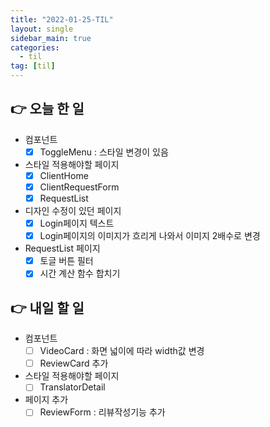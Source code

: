 ```yaml
---
title: "2022-01-25-TIL"
layout: single
sidebar_main: true
categories:
  - til
tag: [til]
---
```


## 👉 오늘 한 일

- 컴포넌트
  - [x] ToggleMenu : 스타일 변경이 있음
- 스타일 적용해야할 페이지
  - [x] ClientHome
  - [x] ClientRequestForm
  - [x] RequestList
- 디자인 수정이 있던 페이지
  - [x] Login페이지 텍스트
  - [x] Login페이지의 이미지가 흐리게 나와서 이미지 2배수로 변경
- RequestList 페이지
  - [x] 토글 버튼 필터
  - [x] 시간 계산 함수 합치기

## 👉 내일 할 일

- 컴포넌트
  - [ ] VideoCard : 화면 넓이에 따라 width값 변경
  - [ ] ReviewCard 추가
- 스타일 적용해야할 페이지
  - [ ] TranslatorDetail
- 페이지 추가
  - [ ] ReviewForm : 리뷰작성기능 추가

<br /><br /><br /><br />
